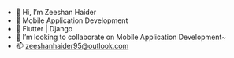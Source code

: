 - 👋 Hi, I’m Zeeshan Haider
- 👀 Mobile Application Development
- 🌱 Flutter | Django
- 💞️ I’m looking to collaborate on Mobile Application Development~
- 📫 zeeshanhaider95@outlook.com 

<!---
zeeshan0080/zeeshan0080 is a ✨ special ✨ repository because its `README.md` (this file) appears on your GitHub profile.
You can click the Preview link to take a look at your changes.
--->
